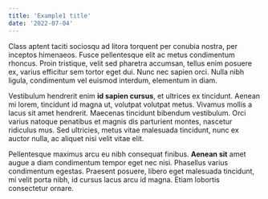 ```yaml
---
title: 'Example1 title'
date: '2022-07-04'
---
```


Class aptent taciti sociosqu ad litora torquent per conubia nostra, per inceptos himenaeos. Fusce pellentesque elit ac metus condimentum rhoncus. Proin tristique, velit sed pharetra accumsan, tellus enim posuere ex, varius efficitur sem tortor eget dui. Nunc nec sapien orci. Nulla nibh ligula, condimentum vel euismod interdum, elementum in diam. 

Vestibulum hendrerit enim **id sapien cursus**, et ultrices ex tincidunt. Aenean mi lorem, tincidunt id magna ut, volutpat volutpat metus. Vivamus mollis a lacus sit amet hendrerit. Maecenas tincidunt bibendum vestibulum. Orci varius natoque penatibus et magnis dis parturient montes, nascetur ridiculus mus. Sed ultricies, metus vitae malesuada tincidunt, nunc ex auctor nulla, ac aliquet nisi velit vitae elit.

 Pellentesque maximus arcu eu nibh consequat finibus. **Aenean sit** amet augue a diam condimentum tempor eget nec nisi. Phasellus varius condimentum egestas. Praesent posuere, libero eget malesuada tincidunt, mi velit porta nibh, id cursus lacus arcu id magna. Etiam lobortis consectetur ornare.